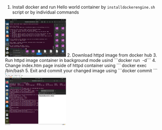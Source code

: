 1. Install docker and run Hello world container by ```installdockerengine.sh``` script or by individual commands
<img src="https://github.com/Vlad19930310/FirstTask/blob/master/Task4/1.png" width="200" />
2. Download httpd image from docker hub
3. Run httpd image container in background mode usind ```docker run <image id> -d``` 
4. Change index.htm page inside of httpd container  using ``` docker exec <container id> /bin/bash
5. Exit and commit your changed image using ```docker commit <container id> <name your new image>```
<img src="https://github.com/Vlad19930310/FirstTask/blob/master/Task4/2.png" width="200" />